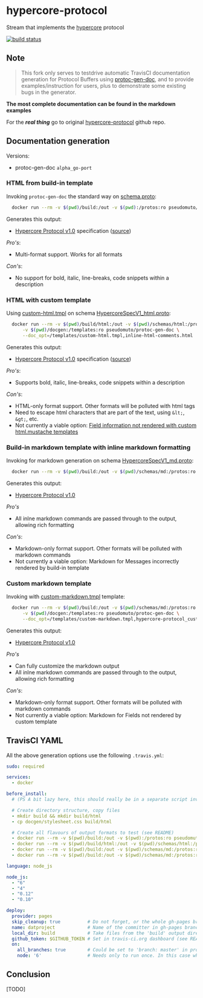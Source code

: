# hypercore-protocol

Stream that implements the [hypercore](https://github.com/mafintosh/hypercore) protocol

[![build status](https://travis-ci.org/aschrijver/hypercore-protocol.svg?branch=master)](https://travis-ci.org/aschrijver/hypercore-protocol)

## Note

> This fork only serves to testdrive automatic TravisCI documentation generation for Protocol Buffers 
using [protoc-gen-doc](https://github.com/pseudomuto/protoc-gen-doc), and to provide examples/instruction for users, 
plus to demonstrate some existing bugs in the generator.

**The most complete documentation can be found in the markdown examples**

For the **_real thing_** go to original [hypercore-protocol](https://github.com/mafintosh/hypercore-protocol) github repo.

## Documentation generation

Versions:

- protoc-gen-doc `alpha_go-port`


### HTML from build-in template

Invoking `protoc-gen-doc` the standard way on [schema.proto](schema.proto):
```sh
  docker run --rm -v $(pwd)/build:/out -v $(pwd):/protos:ro pseudomuto/protoc-gen-doc
```

Generates this output:
- [Hypercore Protocol v1.0](https://aschrijver.github.io/hypercore-protocol/) specification ([source](https://github.com/aschrijver/hypercore-protocol/blob/gh-pages/index.html))

_Pro's_:
- Multi-format support. Works for all formats

_Con's_:
- No support for bold, italic, line-breaks, code snippets within a description

### HTML with custom template

Using [custom-html.tmpl](docgen/custom-html.tmpl) on schema [HypercoreSpecV1_html.proto](schemas/html/HypercoreSpecV1_html.proto):
```sh
  docker run --rm -v $(pwd)/build/html:/out -v $(pwd)/schemas/html:/protos:ro \
      -v $(pwd)/docgen:/templates:ro pseudomuto/protoc-gen-doc \
      --doc_opt=/templates/custom-html.tmpl,inline-html-comments.html
```

Generates this output:
- [Hypercore Protocol v1.0](https://aschrijver.github.io/hypercore-protocol/html/inline-html-comments.html) specification ([source](https://github.com/aschrijver/hypercore-protocol/blob/gh-pages/html/inline-html-comments.html))

_Pro's_:
- Supports bold, italic, line-breaks, code snippets within a description

_Con's_:
- HTML-only format support. Other formats will be polluted with html tags
- Need to escape html characters that are part of the text, using `&lt;`, `&gt;`, etc.
- Not currently a viable option: [Field information not rendered with custom html.mustache templates](https://github.com/pseudomuto/protoc-gen-doc/issues/300)

### Build-in markdown template with inline markdown formatting

Invoking for markdown generation on schema [HypercoreSpecV1_md.proto](schemas/md/HypercoreSpecV1_md.proto):
```sh
  docker run --rm -v $(pwd)/build:/out -v $(pwd)/schemas/md:/protos:ro pseudomuto/protoc-gen-doc --doc_opt=markdown,hypercore-protocol.md
```

Generates this output:
- [Hypercore Protocol v1.0](https://github.com/aschrijver/hypercore-protocol/blob/gh-pages/hypercore-protocol.md)

_Pro's_
- All inlne markdown commands are passed through to the output, allowing rich formatting

_Con's_:
- Markdown-only format support. Other formats will be polluted with markdown commands
- Not currently a viable option: Markdown for Messages incorrectly rendered by build-in template

### Custom markdown template

Invoking with [custom-markdown.tmpl](docgen/custom-markdown.tmpl) template:
```sh
  docker run --rm -v $(pwd)/build:/out -v $(pwd)/schemas/md:/protos:ro \
      -v $(pwd)/docgen:/templates:ro pseudomuto/protoc-gen-doc \
      --doc_opt=/templates/custom-markdown.tmpl,hypercore-protocol_custom-template.md
```

Generates this output:
- [Hypercore Protocol v1.0](https://github.com/aschrijver/hypercore-protocol/blob/gh-pages/hypercore-protocol_custom-template.md)

_Pro's_
- Can fully customize the markdown output
- All inlne markdown commands are passed through to the output, allowing rich formatting

_Con's_:
- Markdown-only format support. Other formats will be polluted with markdown commands
- Not currently a viable option: Markdown for Fields not rendered by custom template

## TravisCI YAML

All the above generation options use the following `.travis.yml`:

```yaml
sudo: required

services:
  - docker

before_install:
  # (PS A bit lazy here, this should really be in a separate script invoked from the yaml)

  # Create directory structure, copy files
  - mkdir build && mkdir build/html
  - cp docgen/stylesheet.css build/html

  # Create all flavours of output formats to test (see README)
  - docker run --rm -v $(pwd)/build:/out -v $(pwd):/protos:ro pseudomuto/protoc-gen-doc
  - docker run --rm -v $(pwd)/build/html:/out -v $(pwd)/schemas/html:/protos:ro -v $(pwd)/docgen:/templates:ro pseudomuto/protoc-gen-doc --doc_opt=/templates/custom-html.tmpl,inline-html-comments.html
  - docker run --rm -v $(pwd)/build:/out -v $(pwd)/schemas/md:/protos:ro pseudomuto/protoc-gen-doc --doc_opt=markdown,hypercore-protocol.md
  - docker run --rm -v $(pwd)/build:/out -v $(pwd)/schemas/md:/protos:ro -v $(pwd)/docgen:/templates:ro pseudomuto/protoc-gen-doc --doc_opt=/templates/custom-markdown.tmpl,hypercore-protocol_custom-template.md

language: node_js

node_js:
  - "6"
  - "4"
  - "0.12"
  - "0.10"

deploy:
  provider: pages
  skip_cleanup: true          # Do not forget, or the whole gh-pages branch is cleaned
  name: datproject            # Name of the committer in gh-pages branch
  local_dir: build            # Take files from the 'build' output directory
  github_token: $GITHUB_TOKEN # Set in travis-ci.org dashboard (see README)
  on:
    all_branches: true        # Could be set to 'branch: master' in production
    node: '6'                 # Needs only to run once. In this case when Node 6 tests have passed

```

## Conclusion

[TODO]